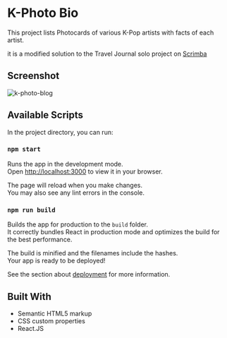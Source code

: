 # K-Photo Bio

This project lists Photocards of various K-Pop artists with facts of each artist.

it is a modified solution to the Travel Journal solo project on [Scrimba](https://scrimba.com/learn/learnjavascript/)

## Screenshot

![k-photo-blog](https://github.com/jyang001/k-photo-bio/assets/31452709/0b4cbe00-7ec6-45db-adea-437574390db6)

## Available Scripts

In the project directory, you can run:

### `npm start`

Runs the app in the development mode.\
Open [http://localhost:3000](http://localhost:3000) to view it in your browser.

The page will reload when you make changes.\
You may also see any lint errors in the console.

### `npm run build`

Builds the app for production to the `build` folder.\
It correctly bundles React in production mode and optimizes the build for the best performance.

The build is minified and the filenames include the hashes.\
Your app is ready to be deployed!

See the section about [deployment](https://facebook.github.io/create-react-app/docs/deployment) for more information.

## Built With
* Semantic HTML5 markup
* CSS custom properties
* React.JS
